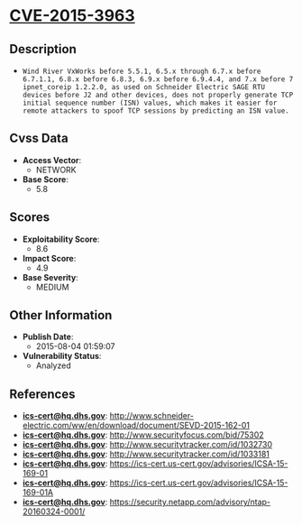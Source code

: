 
# [CVE-2015-3963](https://cve.mitre.org/cgi-bin/cvename.cgi?name=CVE-2015-3963)

## Description

- `Wind River VxWorks before 5.5.1, 6.5.x through 6.7.x before 6.7.1.1, 6.8.x before 6.8.3, 6.9.x before 6.9.4.4, and 7.x before 7 ipnet_coreip 1.2.2.0, as used on Schneider Electric SAGE RTU devices before J2 and other devices, does not properly generate TCP initial sequence number (ISN) values, which makes it easier for remote attackers to spoof TCP sessions by predicting an ISN value.`

## Cvss Data

- **Access Vector**:
  - NETWORK
- **Base Score**:
  - 5.8

## Scores

- **Exploitability Score**:
  - 8.6
- **Impact Score**:
  - 4.9
- **Base Severity**:
  - MEDIUM

## Other Information

- **Publish Date**:
  - 2015-08-04 01:59:07
- **Vulnerability Status**:
  - Analyzed

## References

- **ics-cert@hq.dhs.gov**: http://www.schneider-electric.com/ww/en/download/document/SEVD-2015-162-01
- **ics-cert@hq.dhs.gov**: http://www.securityfocus.com/bid/75302
- **ics-cert@hq.dhs.gov**: http://www.securitytracker.com/id/1032730
- **ics-cert@hq.dhs.gov**: http://www.securitytracker.com/id/1033181
- **ics-cert@hq.dhs.gov**: https://ics-cert.us-cert.gov/advisories/ICSA-15-169-01
- **ics-cert@hq.dhs.gov**: https://ics-cert.us-cert.gov/advisories/ICSA-15-169-01A
- **ics-cert@hq.dhs.gov**: https://security.netapp.com/advisory/ntap-20160324-0001/

